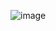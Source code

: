 ![image](https://user-images.githubusercontent.com/79660462/139142754-6ce0310f-6354-46ad-808e-132399be13e5.png)


